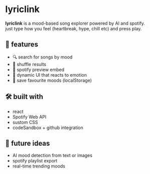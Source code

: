 # lyriclink

**lyriclink** is a mood-based song explorer powered by AI and spotify.  
just type how you feel (heartbreak, hype, chill etc) and press play.

## 🚀 features
- 🔍 search for songs by mood
- 🔁 shuffle results
- 🎵 spotify preview embed
- 🌈 dynamic UI that reacts to emotion
- 💾 save favourite moods (localStorage)

## 🛠 built with
- react
- Spotify Web API
- sustom CSS
- codeSandbox + github integration

## 🧠 future ideas
- AI mood detection from text or images
- spotify playlist export
- real-time trending moods
